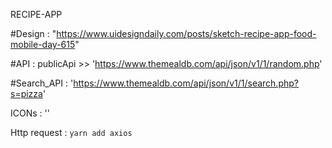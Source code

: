 RECIPE-APP

#Design : "https://www.uidesigndaily.com/posts/sketch-recipe-app-food-mobile-day-615"

#API : publicApi >> 'https://www.themealdb.com/api/json/v1/1/random.php' 

#Search_API : 'https://www.themealdb.com/api/json/v1/1/search.php?s=pizza'

ICONs : '<link rel="stylesheet" href="https://cdnjs.cloudflare.com/ajax/libs/font-awesome/5.14.0/css/all.min.css"/>'

Http request : `yarn add axios`